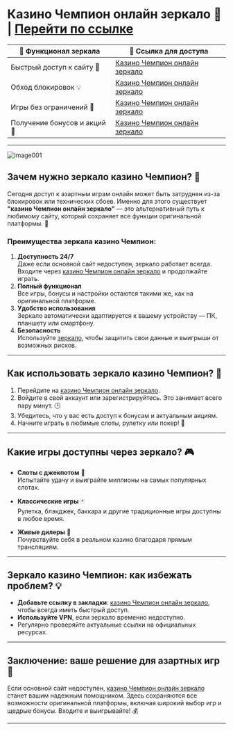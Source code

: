 # Казино Чемпион онлайн зеркало 🌟 | [Перейти по ссылке](https://champcasino.ink/pobeda/doa-hats?p80412p305331p112c)

| **🔗 Функционал зеркала**           | **💎 Ссылка для доступа** |
|----------------------------------|-------------------------|
| Быстрый доступ к сайту 🚀         | [Казино Чемпион онлайн зеркало](https://champcasino.ink/pobeda/doa-hats?p80412p305331p112c) |
| Обход блокировок 💡              | [Казино Чемпион онлайн зеркало](https://champcasino.ink/pobeda/doa-hats?p80412p305331p112c) |
| Игры без ограничений 🎰           | [Казино Чемпион онлайн зеркало](https://champcasino.ink/pobeda/doa-hats?p80412p305331p112c) |
| Получение бонусов и акций 🎁     | [Казино Чемпион онлайн зеркало](https://champcasino.ink/pobeda/doa-hats?p80412p305331p112c) |

---
![image001](https://github.com/user-attachments/assets/b85df6a1-0be6-440f-98e3-9e5c1c43985c)

## Зачем нужно зеркало казино Чемпион? 🎯

Сегодня доступ к азартным играм онлайн может быть затруднен из-за блокировок или технических сбоев. Именно для этого существует **"казино Чемпион онлайн зеркало"** — это альтернативный путь к любимому сайту, который сохраняет все функции оригинальной платформы. 🚀

### Преимущества зеркала казино Чемпион:

1. **Доступность 24/7**  
   Даже если основной сайт недоступен, зеркало работает всегда. Входите через [казино Чемпион онлайн зеркало](https://champcasino.ink/pobeda/doa-hats?p80412p305331p112c) и продолжайте играть.
2. **Полный функционал**  
   Все игры, бонусы и настройки остаются такими же, как на оригинальной платформе.
3. **Удобство использования**  
   Зеркало автоматически адаптируется к вашему устройству — ПК, планшету или смартфону.
4. **Безопасность**  
   Используйте [зеркало](https://champcasino.ink/pobeda/doa-hats?p80412p305331p112c), чтобы защитить свои данные и выигрыши от возможных рисков.

---

## Как использовать зеркало казино Чемпион? 🔑

1. Перейдите на [казино Чемпион онлайн зеркало](https://champcasino.ink/pobeda/doa-hats?p80412p305331p112c).
2. Войдите в свой аккаунт или зарегистрируйтесь. Это занимает всего пару минут. 🕒
3. Убедитесь, что у вас есть доступ к бонусам и актуальным акциям.
4. Начните играть в любимые слоты, рулетку или покер! 🎲

---

## Какие игры доступны через зеркало? 🎮

- **Слоты с джекпотом** 🎰  
  Испытайте удачу и выиграйте миллионы на самых популярных слотах.

- **Классические игры** 🃏  
  Рулетка, блэкджек, баккара и другие традиционные игры доступны в любое время.

- **Живые дилеры** 🎥  
  Почувствуйте себя в реальном казино благодаря прямым трансляциям.

---

## Зеркало казино Чемпион: как избежать проблем? 💡

- **Добавьте ссылку в закладки**: [казино Чемпион онлайн зеркало](https://champcasino.ink/pobeda/doa-hats?p80412p305331p112c), чтобы всегда иметь быстрый доступ.  
- **Используйте VPN**, если зеркало временно недоступно.  
- Регулярно проверяйте актуальные ссылки на официальных ресурсах.  

---

## Заключение: ваше решение для азартных игр 🎲

Если основной сайт недоступен, [казино Чемпион онлайн зеркало](https://champcasino.ink/pobeda/doa-hats?p80412p305331p112c) станет вашим надежным помощником. Здесь сохраняются все возможности оригинальной платформы, включая широкий выбор игр и щедрые бонусы. Входите и выигрывайте! 💰

---

